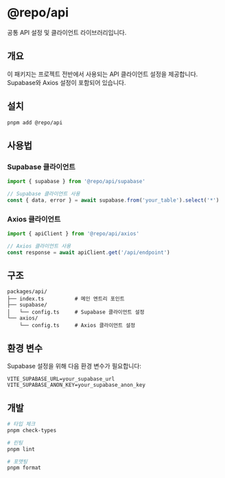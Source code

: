 # @repo/api

공통 API 설정 및 클라이언트 라이브러리입니다.

## 개요

이 패키지는 프로젝트 전반에서 사용되는 API 클라이언트 설정을 제공합니다. Supabase와 Axios 설정이 포함되어 있습니다.

## 설치

```bash
pnpm add @repo/api
```

## 사용법

### Supabase 클라이언트

```typescript
import { supabase } from '@repo/api/supabase'

// Supabase 클라이언트 사용
const { data, error } = await supabase.from('your_table').select('*')
```

### Axios 클라이언트

```typescript
import { apiClient } from '@repo/api/axios'

// Axios 클라이언트 사용
const response = await apiClient.get('/api/endpoint')
```

## 구조

```
packages/api/
├── index.ts          # 메인 엔트리 포인트
├── supabase/
│   └── config.ts     # Supabase 클라이언트 설정
└── axios/
    └── config.ts     # Axios 클라이언트 설정
```

## 환경 변수

Supabase 설정을 위해 다음 환경 변수가 필요합니다:

```env
VITE_SUPABASE_URL=your_supabase_url
VITE_SUPABASE_ANON_KEY=your_supabase_anon_key
```

## 개발

```bash
# 타입 체크
pnpm check-types

# 린팅
pnpm lint

# 포맷팅
pnpm format
```
